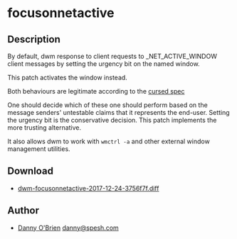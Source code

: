 focusonnetactive
================

Description
-----------
By default, dwm response to client requests to \_NET\_ACTIVE\_WINDOW client
messages by setting the urgency bit on the named window.

This patch activates the window instead.

Both behaviours are legitimate according to the
[cursed spec](https://specifications.freedesktop.org/wm-spec/wm-spec-latest.html#idm140200472702304)

One should decide which of these one should perform based on the message
senders' untestable claims that it represents the end-user. Setting the urgency
bit is the conservative decision. This patch implements the more trusting
alternative.

It also allows dwm to work with `wmctrl -a` and other external window
management utilities.

Download
--------
* [dwm-focusonnetactive-2017-12-24-3756f7f.diff](dwm-focusonnetactive-2017-12-24-3756f7f.diff)

Author
------
* [Danny O'Brien](http://www.spesh.com/danny/) <danny@spesh.com>
